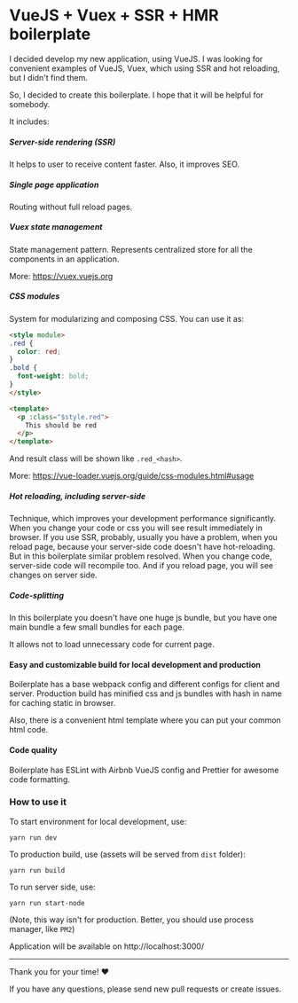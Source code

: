 # VueJS + Vuex + SSR + HMR boilerplate

I decided develop my new application, using VueJS. 
I was looking for convenient examples of VueJS, Vuex, which using SSR and hot reloading, 
but I didn't find them. 

So, I decided to create this boilerplate. I hope that it will be helpful for somebody.

It includes:

##### Server-side rendering (SSR)

It helps to user to receive content faster. Also, it improves SEO.

##### Single page application

Routing without full reload pages.

##### Vuex state management

State management pattern. Represents centralized store for all the components in an application. 

More: https://vuex.vuejs.org

##### CSS modules

System for modularizing and composing CSS. You can use it as:
```html
<style module>
.red {
  color: red;
}
.bold {
  font-weight: bold;
}
</style>
```

```html
<template>
  <p :class="$style.red">
    This should be red
  </p>
</template>
```

And result class will be shown like `.red_<hash>`.

More: https://vue-loader.vuejs.org/guide/css-modules.html#usage

##### Hot reloading, including server-side

Technique, which improves your development performance significantly. 
When you change your code or css you will see result immediately in browser. 
If you use SSR, probably, usually you have a problem, when you reload page, 
because your server-side code doesn't have hot-reloading. 
But in this boilerplate similar problem resolved. 
When you change code, server-side code will recompile too. 
And if you reload page, you will see changes on server side.


##### Code-splitting

In this boilerplate you doesn't have one huge js bundle, 
but you have one main bundle a few small bundles for each page.

It allows not to load unnecessary code for current page.

#### Easy and customizable build for local development and production

Boilerplate has a base webpack config and different configs for client and server.
Production build has minified css and js bundles with hash in name for caching static in browser.

Also, there is a convenient html template where you can put your common html code.

#### Code quality

Boilerplate has ESLint with Airbnb VueJS config and Prettier for awesome code formatting.


### How to use it

To start environment for local development, use:
```
yarn run dev
```

To production build, use (assets will be served from `dist` folder):
```
yarn run build
```

To run server side, use:
```
yarn run start-node
```
(Note, this way isn't for production. 
Better, you should use process manager, like `PM2`)

Application will be available on http://localhost:3000/ 

___

Thank you for your time! ❤️
 
If you have any questions, please send new pull requests or create issues.